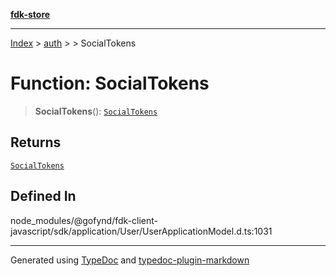 [**fdk-store**](../../../README.md)
***

[Index](../../../API.md) > [auth](../../README.md) > [<internal>](../README.md) > SocialTokens

# Function: SocialTokens

> **SocialTokens**(): [`SocialTokens`](../type-aliases/type-alias.SocialTokens.md)

## Returns

[`SocialTokens`](../type-aliases/type-alias.SocialTokens.md)

## Defined In

node\_modules/@gofynd/fdk-client-javascript/sdk/application/User/UserApplicationModel.d.ts:1031

***
Generated using [TypeDoc](https://typedoc.org/) and [typedoc-plugin-markdown](https://www.npmjs.com/package/typedoc-plugin-markdown)
